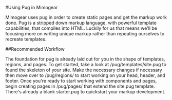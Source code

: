 #Using Pug in Mimogear

Mimogear uses pug in order to create static pages and get the markup work done. Pug is a stripped down markup language, with powerful template capabilities, that compiles into HTML. Luckily for us that means we'll be focusing more on writing unique markup rather than repeating ourselves to recreate templates.

##Recommended Workflow

The foundation for pug is already laid out for you in the shape of templates, regions, and pages. To get started, take a look at /pug/templates/site.pug to found the skeleton of your site. Make the necessary changes if necessary then move over to /pug/regions/ to start working on your head, header, and footer. Once you're ready to start working with components and pages, begin creating pages in /pug/pages/ that extend the site.pug template. There's already a blank starter.pug to quickstart your markup development.
